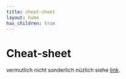 ```yaml
---
title: cheat-sheet
layout: home
has_children: true
---
```

# Cheat-sheet

vermutlich nicht sonderlich nüzlich siehe [link](https://en.wikibooks.org/wiki/LaTeX).